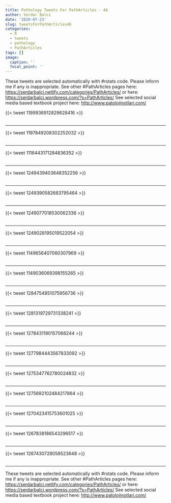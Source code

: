 ```yaml
---
title: Pathology Tweets For PathArticles - 46
author: Serdar Balci
date: '2020-07-23'
slug: tweetsForPathArticles46
categories:
  - R
  - tweets
  - pathology
  - PathArticles
tags: []
image:
  caption: ''
  focal_point: ''
---
```



These tweets are selected automatically with #rstats code. Please inform me if any is inappropriate.
See other #PathArticles pages here: https://serdarbalci.netlify.com/categories/PathArticles/  or here: https://serdarbalci.wordpress.com/?s=PathArticles/ 
See selected social media based textbook project here: http://www.patolojinotlari.com/

{{< tweet 1199936912829628416 >}}
<br>
<br>
<hr>
{{< tweet 1197849208302252032 >}}
<br>
<br>
<hr>
{{< tweet 1116443171284836352 >}}
<br>
<br>
<hr>
{{< tweet 1249439403648352256 >}}
<br>
<br>
<hr>
{{< tweet 1249390582683795464 >}}
<br>
<br>
<hr>
{{< tweet 1249077018530062336 >}}
<br>
<br>
<hr>
{{< tweet 1249028195019522054 >}}
<br>
<br>
<hr>
{{< tweet 1149656407060307969 >}}
<br>
<br>
<hr>
{{< tweet 1149036069398155265 >}}
<br>
<br>
<hr>
{{< tweet 1284754851075956736 >}}
<br>
<br>
<hr>
{{< tweet 1281319729731338241 >}}
<br>
<br>
<hr>
{{< tweet 1278431190157066244 >}}
<br>
<br>
<hr>
{{< tweet 1277984443567833092 >}}
<br>
<br>
<hr>
{{< tweet 1275347762780024832 >}}
<br>
<br>
<hr>
{{< tweet 1275692102484217864 >}}
<br>
<br>
<hr>
{{< tweet 1270423415753601025 >}}
<br>
<br>
<hr>
{{< tweet 1267838186543296517 >}}
<br>
<br>
<hr>
{{< tweet 1267430728058523648 >}}
<br>
<br>
<hr>


These tweets are selected automatically with #rstats code. Please inform me if any is inappropriate.
See other #PathArticles pages here: https://serdarbalci.netlify.com/categories/PathArticles/  or here: https://serdarbalci.wordpress.com/?s=PathArticles/ 
See selected social media based textbook project here: http://www.patolojinotlari.com/
